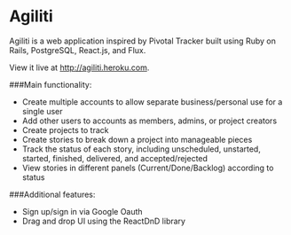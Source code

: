 # Agiliti

Agiliti is a web application inspired by Pivotal Tracker built using Ruby on Rails, PostgreSQL,
 React.js, and Flux.

View it live at http://agiliti.heroku.com.

###Main functionality:
* Create multiple accounts to allow separate business/personal use for a single user
* Add other users to accounts as members, admins, or project creators
* Create projects to track
* Create stories to break down a project into manageable pieces
* Track the status of each story, including unscheduled, unstarted, started, finished, delivered, and accepted/rejected
* View stories in different panels (Current/Done/Backlog) according to status

###Additional features:
* Sign up/sign in via Google Oauth
* Drag and drop UI using the ReactDnD library
